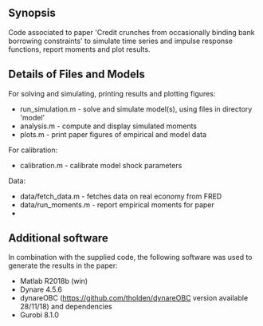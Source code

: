 ## Synopsis

Code associated to paper 'Credit crunches from occasionally binding bank borrowing constraints' to simulate time series and impulse response functions, report moments and plot results.

## Details of Files and Models

For solving and simulating, printing results and plotting figures:
- run_simulation.m - solve and simulate model(s), using files in directory 'model'
- analysis.m - compute and display simulated moments
- plots.m - print paper figures of empirical and model data

For calibration:
- calibration.m - calibrate model shock parameters

Data:
- data/fetch_data.m - fetches data on real economy from FRED
- data/run_moments.m - report empirical moments for paper
-
## Additional software

In combination with the supplied code, the following software was used to generate the results in the paper:
- Matlab R2018b (win)
- Dynare 4.5.6
- dynareOBC (https://github.com/tholden/dynareOBC version available 28/11/18) and dependencies
- Gurobi 8.1.0
